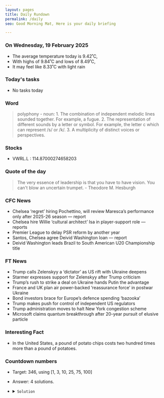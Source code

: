 ```yaml
---
layout: pages
title: Daily Rundown
permalink: /daily
seo: Good Morning Mat, Here is your daily briefing

---
```


<!-- weather_marker starts -->
### On Wednesday, 19 February 2025

- The average temperature today is 9.42˚C,
- With highs of 9.84˚C and lows of 8.49˚C,
- It may feel like 8.33˚C with light rain

<!-- weather_marker ends -->

### Today's tasks
<!-- task_marker starts -->
- No tasks today
<!-- task_marker ends -->

### Word

<!-- word_marker starts -->

 > polyphony - noun: 1. The combination of independent melodic lines sounded together. For example, a fugue. 2. The representation of different sounds by a letter or symbol. For example, the letter c which can represent /s/ or /k/. 3. A multiplicity of distinct voices or perspectives.

<!-- word_marker ends -->

### Stocks

<!-- stocks_marker starts -->

- VWRL.L : 114.87000274658203 

<!-- stocks_marker ends -->

### Quote of the day
<!-- quote_marker starts -->

> The very essence of leadership is that you have to have vision. You can't blow an uncertain trumpet. - Theodore M. Hesburgh

<!-- quote_marker ends -->

### CFC News
<!-- news_marker starts -->

 - Chelsea ‘regret’ hiring Pochettino, will review Maresca’s performance only after 2025-26 season — report
 - Chelsea hire Willie ‘cultural architect’ Isa in player-support role — reports
 - Premier League to delay PSR reform by another year
 - Santos, Chelsea agree Deivid Washington loan — report
 - Deivid Washington leads Brazil to South American U20 Championship title

<!-- news_marker ends -->

### FT News

<!-- ftnews_marker starts -->

 - Trump calls Zelenskyy a ‘dictator’ as US rift with Ukraine deepens
 - Starmer expresses support for Zelenskyy after Trump criticism
 - Trump’s rush to strike a deal on Ukraine hands Putin the advantage
 - France and UK plan air power-backed ‘reassurance force’ in postwar Ukraine
 - Bond investors brace for Europe’s defence spending ‘bazooka’
 - Trump makes push for control of independent US regulators
 - Trump administration moves to halt New York congestion scheme
 - Microsoft claims quantum breakthrough after 20-year pursuit of elusive particle

<!-- ftnews_marker ends -->

### Interesting Fact

<!-- fact_marker starts -->

- In the United States, a pound of potato chips costs two hundred times more than a pound of potatoes.

<!-- fact_marker ends -->

### Countdown numbers
<!-- game_marker starts -->

- Target: 346, using [1, 3, 10, 25, 75, 100]
- Answer: 4 solutions.

- <details><summary><code>Solution</code></summary>

  Solution: ( 100 + 25 - 10 ) x 3 + 1

   </details>

<!-- game_marker ends -->

